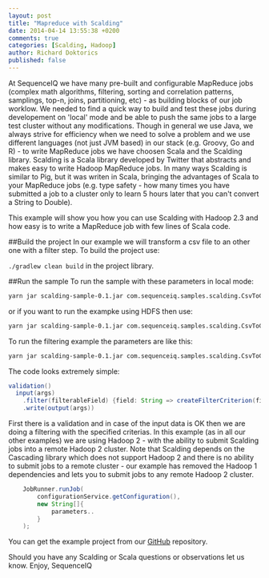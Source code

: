 ```yaml
---
layout: post
title: "Mapreduce with Scalding"
date: 2014-04-14 13:55:38 +0200
comments: true
categories: [Scalding, Hadoop]
author: Richard Doktorics
published: false
---
```


At SequenceIQ we have many pre-built and configurable MapReduce jobs (complex math algorithms, filtering, sorting and correlation patterns, samplings, top-n, joins, partitioning, etc) - as building blocks of our job worklow. We needed to find a quick way to build and test these jobs during developement on 'local' mode and be able to push the same jobs to a large test cluster without any modifications. 
Though in general we use Java, we always strive for efficiency when we need to solve a problem and we use different  languages (not just JVM based) in our stack (e.g. Groovy, Go and R) - to write MapReduce jobs we have choosen Scala and the Scalding library. Scalding is a Scala library developed by Twitter that abstracts and makes easy to write Hadoop MapReduce jobs. In many ways Scalding is similar to Pig, but it was writen in Scala, bringing the advantages of Scala to your MapReduce jobs (e.g. type safety - how many times you have submitted a job to a cluster only to learn 5 hours later that you can't convert a String to Double). 


This example will show you how you can use Scalding with Hadoop 2.3 and how easy is to write a MapReduce job with few lines of Scala code.

##Build the project
In our example we will transform a csv file to an other one with a filter step.
To build the project use:

`./gradlew clean build` in the project library.

##Run the sample
To run the sample with these parameters in local mode:

``` bash
yarn jar scalding-sample-0.1.jar com.sequenceiq.samples.scalding.CsvToCsvFilterJob --local --schema {YOUR_SCHEME} --input {INPUT} --type {TYPE} --operator {OPERATOR} --field {FILTER_FIELD} --operand {OPERAND} --output {OUTPUT_PATH}
```

or if you want to run the exampke using HDFS then use:
``` bash
yarn jar scalding-sample-0.1.jar com.sequenceiq.samples.scalding.CsvToCsvFilterJob --hdfs --schema {YOUR_SCHEME} --input {INPUT} --type {TYPE} --operator {OPERATOR} --field {FILTER_FIELD} --operand {OPERAND} --output {OUTPUT_PATH}
```

To run the filtering example the parameters are like this:
``` bash
yarn jar scalding-sample-0.1.jar com.sequenceiq.samples.scalding.CsvToCsvFilterJob --hdfs --schema id,name --input /input.csv --type int --operator eq --field id --operand 1 --output /output.csv
```

The code looks extremely simple:

``` java
validation()
  input(args)
    .filter(filterableField) {field: String => createFilterCriterion(field)}
    .write(output(args))
```

First there is a validation and in case of the input data is OK then we are doing a filtering with the specified criterias.
In this example (as in all our other examples) we are using Hadoop 2 - with the ability to submit Scalding jobs into a remote Hadoop 2 cluster. Note that Scalding depends on the Cascading library which does not support Hadoop 2 and there is no ability to submit jobs to a remote cluster - our example has removed the Hadoop 1 dependencies and lets you to submit jobs to any remote Hadoop 2 cluster.

``` java
  	JobRunner.runJob(
  		configurationService.getConfiguration(),
        new String[]{
            parameters..
        }
    );
```
You can get the example project from our [GitHub](https://github.com/sequenceiq/sequenceiq-samples/tree/master/scalding-sample) repository.

Should you have any Scalding or Scala questions or observations let us know.
Enjoy,
SequenceIQ
